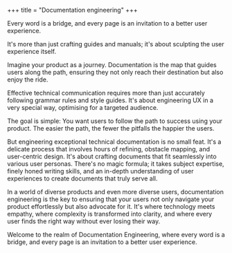 +++
title = "Documentation engineering"
+++

Every word is a bridge, and every page is an invitation to a better user experience.

<!--more-->

It's more than just crafting guides and manuals; it's about sculpting the user experience itself.

Imagine your product as a journey. Documentation is the map that guides users along the path, ensuring they not only reach their destination but also enjoy the ride.

Effective technical communication requires more than just accurately following grammar rules and style guides. It's about engineering UX in a very special way, optimising for a targeted audience.

The goal is simple: You want users to follow the path to success using your product. The easier the path, the fewer the pitfalls the happier the users.

But engineering exceptional technical documentation is no small feat. It's a delicate process that involves hours of refining, obstacle mapping, and user-centric design. It's about crafting documents that fit seamlessly into various user personas. There's no magic formula; it takes subject expertise, finely honed writing skills, and an in-depth understanding of user experiences to create documents that truly serve all.

In a world of diverse products and even more diverse users, documentation engineering is the key to ensuring that your users not only navigate your product effortlessly but also advocate for it. It's where technology meets empathy, where complexity is transformed into clarity, and where every user finds the right way without ever losing their way.

Welcome to the realm of Documentation Engineering, where every word is a bridge, and every page is an invitation to a better user experience.
